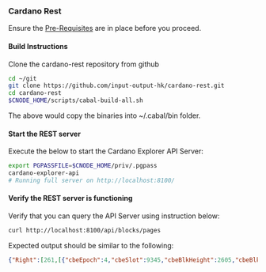 ### Cardano Rest

Ensure the [Pre-Requisites](Common.md#dependencies-and-folder-structure-setup) are in place before you proceed.

#### Build Instructions

Clone the cardano-rest repository from github

``` bash
cd ~/git
git clone https://github.com/input-output-hk/cardano-rest.git
cd cardano-rest
$CNODE_HOME/scripts/cabal-build-all.sh
```
The above would copy the binaries into ~/.cabal/bin folder.

#### Start the REST server

Execute the below to start the Cardano Explorer API Server:

``` bash
export PGPASSFILE=$CNODE_HOME/priv/.pgpass
cardano-explorer-api
# Running full server on http://localhost:8100/
```

#### Verify the REST server is functioning

Verify that you can query the API Server using instruction below:

``` bash
curl http://localhost:8100/api/blocks/pages
```

Expected output should be similar to the following:

```json
{"Right":[261,[{"cbeEpoch":4,"cbeSlot":9345,"cbeBlkHeight":2605,"cbeBlkHash":"9026612cfa53b7f8a84ff62c4e897830db9ab6ce24b19e0059f4b4db7a14c0f9","cbeTimeIssued":1587974365,"cbeTxNum":0,"cbeTotalSent":{"getCoin":"0"},"cbeSize":631,"cbeBlockLead":"464835a0904109be93d7996b9b4acc486f6c8f75a595b2c4392f9521","cbeFees":{"getCoin":"0"}},{"cbeEpoch":4,"cbeSlot":9341,"cbeBlkHeight":2604,"cbeBlkHash":"24000e2986bbfbfd610cb105d3697cce7582b8570469c4ff944b91d7dd0dc58f","cbeTimeIssued":1587974325,"cbeTxNum":0,"cbeTotalSent":{"getCoin":"0"},"cbeSize":631,"cbeBlockLead":"1ce88674d08d7813c5281e38e8a43b51550292f0bd8907b17a62eef2","cbeFees":{"getCoin":"0"}},{"cbeEpoch":4,"cbeSlot":9338,"cbeBlkHeight":2603,"cbeBlkHash":"5c2737421b223d1ab67f1046f8841d57d7f8456b77a841702fbb18bccf71a216","cbeTimeIssued":1587974295,"cbeTxNum":0,"cbeTotalSent":{"getCoin":"0"},"cbeSize":631,"cbeBlockLead":"f6a4cfa43cef5ebed8fbd0527153f9896d1f9dd83bd1d55e609d622b","cbeFees":{"getCoin":"0"}},{"cbeEpoch":4,"cbeSlot":9333,"cbeBlkHeight":2602,"cbeBlkHash":"496db1bc19d609687185e394cfcb8fa15e8df652c7dc40a58a347e30b9e4a25f","cbeTimeIssued":1587974245,"cbeTxNum":0,"cbeTotalSent":{"getCoin":"0"},"cbeSize":631,"cbeBlockLead":"a7cad2c48edecff1627bac50aab5fcc6831f6ab91131721269850805","cbeFees":{"getCoin":"0"}},{"cbeEpoch":4,"cbeSlot":9332,"cbeBlkHeight":2601,"cbeBlkHash":"8a837d43685dd350c6f1773b1ede7843d56d093a425ff4ccd799f7ff1b76204d","cbeTimeIssued":1587974235,"cbeTxNum":0,"cbeTotalSent":{"getCoin":"0"},"cbeSize":631,"cbeBlockLead":"a18aa0130f67053ed1cb346813054e160687a8ee7602a549f8ae165b","cbeFees":{"getCoin":"0"}}]]}
```

